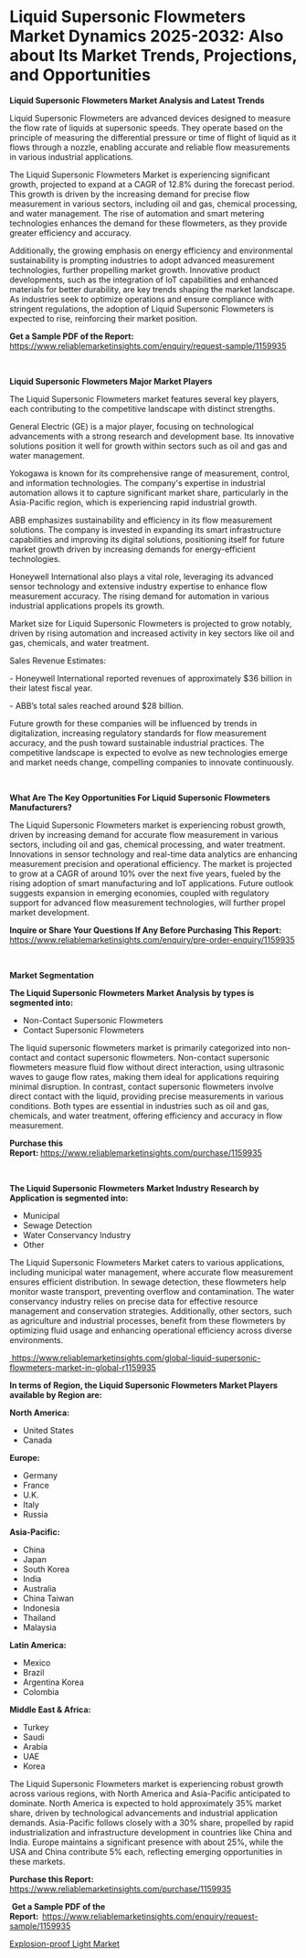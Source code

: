<p><h1>Liquid Supersonic Flowmeters Market Dynamics 2025-2032: Also about Its Market Trends, Projections, and Opportunities</h1></p><p><strong>Liquid Supersonic Flowmeters Market Analysis and Latest Trends</strong></p>
<p><p>Liquid Supersonic Flowmeters are advanced devices designed to measure the flow rate of liquids at supersonic speeds. They operate based on the principle of measuring the differential pressure or time of flight of liquid as it flows through a nozzle, enabling accurate and reliable flow measurements in various industrial applications. </p><p>The Liquid Supersonic Flowmeters Market is experiencing significant growth, projected to expand at a CAGR of 12.8% during the forecast period. This growth is driven by the increasing demand for precise flow measurement in various sectors, including oil and gas, chemical processing, and water management. The rise of automation and smart metering technologies enhances the demand for these flowmeters, as they provide greater efficiency and accuracy. </p><p>Additionally, the growing emphasis on energy efficiency and environmental sustainability is prompting industries to adopt advanced measurement technologies, further propelling market growth. Innovative product developments, such as the integration of IoT capabilities and enhanced materials for better durability, are key trends shaping the market landscape. As industries seek to optimize operations and ensure compliance with stringent regulations, the adoption of Liquid Supersonic Flowmeters is expected to rise, reinforcing their market position.</p></p>
<p><strong>Get a Sample PDF of the Report:&nbsp;</strong> <a href="https://www.reliablemarketinsights.com/enquiry/request-sample/1159935?utm_campaign=2530&utm_medium=2&utm_source=Github&utm_content=ia&utm_term=22032025&utm_id=liquid-supersonic-flowmeters">https://www.reliablemarketinsights.com/enquiry/request-sample/1159935</a></p>
<p>&nbsp;</p>
<p><strong>Liquid Supersonic Flowmeters Major Market Players</strong></p>
<p><p>The Liquid Supersonic Flowmeters market features several key players, each contributing to the competitive landscape with distinct strengths. </p><p>General Electric (GE) is a major player, focusing on technological advancements with a strong research and development base. Its innovative solutions position it well for growth within sectors such as oil and gas and water management.</p><p>Yokogawa is known for its comprehensive range of measurement, control, and information technologies. The company's expertise in industrial automation allows it to capture significant market share, particularly in the Asia-Pacific region, which is experiencing rapid industrial growth.</p><p>ABB emphasizes sustainability and efficiency in its flow measurement solutions. The company is invested in expanding its smart infrastructure capabilities and improving its digital solutions, positioning itself for future market growth driven by increasing demands for energy-efficient technologies.</p><p>Honeywell International also plays a vital role, leveraging its advanced sensor technology and extensive industry expertise to enhance flow measurement accuracy. The rising demand for automation in various industrial applications propels its growth.</p><p>Market size for Liquid Supersonic Flowmeters is projected to grow notably, driven by rising automation and increased activity in key sectors like oil and gas, chemicals, and water treatment. </p><p>Sales Revenue Estimates:</p><p>- Honeywell International reported revenues of approximately $36 billion in their latest fiscal year.</p><p>- ABB’s total sales reached around $28 billion.</p><p>Future growth for these companies will be influenced by trends in digitalization, increasing regulatory standards for flow measurement accuracy, and the push toward sustainable industrial practices. The competitive landscape is expected to evolve as new technologies emerge and market needs change, compelling companies to innovate continuously.</p></p>
<p>&nbsp;</p>
<p><strong>What Are The Key Opportunities For Liquid Supersonic Flowmeters Manufacturers?</strong></p>
<p><p>The Liquid Supersonic Flowmeters market is experiencing robust growth, driven by increasing demand for accurate flow measurement in various sectors, including oil and gas, chemical processing, and water treatment. Innovations in sensor technology and real-time data analytics are enhancing measurement precision and operational efficiency. The market is projected to grow at a CAGR of around 10% over the next five years, fueled by the rising adoption of smart manufacturing and IoT applications. Future outlook suggests expansion in emerging economies, coupled with regulatory support for advanced flow measurement technologies, will further propel market development.</p></p>
<p><strong>Inquire or Share Your Questions If Any Before Purchasing This Report:</strong> <a href="https://www.reliablemarketinsights.com/enquiry/pre-order-enquiry/1159935?utm_campaign=2530&utm_medium=2&utm_source=Github&utm_content=ia&utm_term=22032025&utm_id=liquid-supersonic-flowmeters">https://www.reliablemarketinsights.com/enquiry/pre-order-enquiry/1159935</a></p>
<p>&nbsp;</p>
<p><strong>Market Segmentation</strong></p>
<p><strong>The Liquid Supersonic Flowmeters Market Analysis by types is segmented into:</strong></p>
<p><ul><li>Non-Contact Supersonic Flowmeters</li><li>Contact Supersonic Flowmeters</li></ul></p>
<p><p>The liquid supersonic flowmeters market is primarily categorized into non-contact and contact supersonic flowmeters. Non-contact supersonic flowmeters measure fluid flow without direct interaction, using ultrasonic waves to gauge flow rates, making them ideal for applications requiring minimal disruption. In contrast, contact supersonic flowmeters involve direct contact with the liquid, providing precise measurements in various conditions. Both types are essential in industries such as oil and gas, chemicals, and water treatment, offering efficiency and accuracy in flow measurement.</p></p>
<p><strong>Purchase this Report:&nbsp;</strong><a href="https://www.reliablemarketinsights.com/purchase/1159935?utm_campaign=2530&utm_medium=2&utm_source=Github&utm_content=ia&utm_term=22032025&utm_id=liquid-supersonic-flowmeters">https://www.reliablemarketinsights.com/purchase/1159935</a></p>
<p>&nbsp;</p>
<p><strong>The Liquid Supersonic Flowmeters Market Industry Research by Application is segmented into:</strong></p>
<p><ul><li>Municipal</li><li>Sewage Detection</li><li>Water Conservancy Industry</li><li>Other</li></ul></p>
<p><p>The Liquid Supersonic Flowmeters Market caters to various applications, including municipal water management, where accurate flow measurement ensures efficient distribution. In sewage detection, these flowmeters help monitor waste transport, preventing overflow and contamination. The water conservancy industry relies on precise data for effective resource management and conservation strategies. Additionally, other sectors, such as agriculture and industrial processes, benefit from these flowmeters by optimizing fluid usage and enhancing operational efficiency across diverse environments.</p></p>
<p><a href="https://www.reliablemarketinsights.com/global-liquid-supersonic-flowmeters-market-in-global-r1159935?utm_campaign=2530&utm_medium=2&utm_source=Github&utm_content=ia&utm_term=22032025&utm_id=liquid-supersonic-flowmeters">&nbsp;https://www.reliablemarketinsights.com/global-liquid-supersonic-flowmeters-market-in-global-r1159935</a></p>
<p><strong>In terms of Region, the Liquid Supersonic Flowmeters Market Players available by Region are:</strong></p>
<p>
    <p> <strong> North America: </strong>
        <ul>
            <li>United States</li>
            <li>Canada</li>
        </ul>
        </p> 
    <p> <strong> Europe: </strong>
        <ul>
            <li>Germany</li>
            <li>France</li>
            <li>U.K.</li>
            <li>Italy</li>
            <li>Russia</li>
        </ul>
        </p> 
    <p> <strong> Asia-Pacific: </strong>
        <ul>
            <li>China</li>
            <li>Japan</li>
            <li>South Korea</li>
            <li>India</li>
            <li>Australia</li>
            <li>China Taiwan</li>
            <li>Indonesia</li>
            <li>Thailand</li>
            <li>Malaysia</li>
        </ul>
        </p> 
    <p> <strong> Latin America: </strong>
        <ul>
            <li>Mexico</li>
            <li>Brazil</li>
            <li>Argentina Korea</li>
            <li>Colombia</li>
        </ul>
        </p> 
    <p> <strong> Middle East & Africa: </strong>
        <ul>
            <li>Turkey</li>
            <li>Saudi</li>
            <li>Arabia</li>
            <li>UAE</li>
            <li>Korea</li>
        </ul>
    </p>
    </p>
<p><p>The Liquid Supersonic Flowmeters market is experiencing robust growth across various regions, with North America and Asia-Pacific anticipated to dominate. North America is expected to hold approximately 35% market share, driven by technological advancements and industrial application demands. Asia-Pacific follows closely with a 30% share, propelled by rapid industrialization and infrastructure development in countries like China and India. Europe maintains a significant presence with about 25%, while the USA and China contribute 5% each, reflecting emerging opportunities in these markets.</p></p>
<p><strong>Purchase this Report: </strong><a href="https://www.reliablemarketinsights.com/purchase/1159935?utm_campaign=2530&utm_medium=2&utm_source=Github&utm_content=ia&utm_term=22032025&utm_id=liquid-supersonic-flowmeters">https://www.reliablemarketinsights.com/purchase/1159935</a></p>
<p>&nbsp;<strong>Get a Sample PDF of the Report:&nbsp;&nbsp;</strong><a href="https://www.reliablemarketinsights.com/enquiry/request-sample/1159935?utm_campaign=2530&utm_medium=2&utm_source=Github&utm_content=ia&utm_term=22032025&utm_id=liquid-supersonic-flowmeters">https://www.reliablemarketinsights.com/enquiry/request-sample/1159935</a></p>
<p><strong></strong></p>
<p><p><a href="https://github.com/stephaniwo144/Market-Research-Report-List-1/blob/main/explosion-proof-light-market.md?utm_campaign=2530&utm_medium=2&utm_source=Github&utm_content=ia&utm_term=22032025&utm_id=liquid-supersonic-flowmeters">Explosion-proof Light Market</a></p></p>